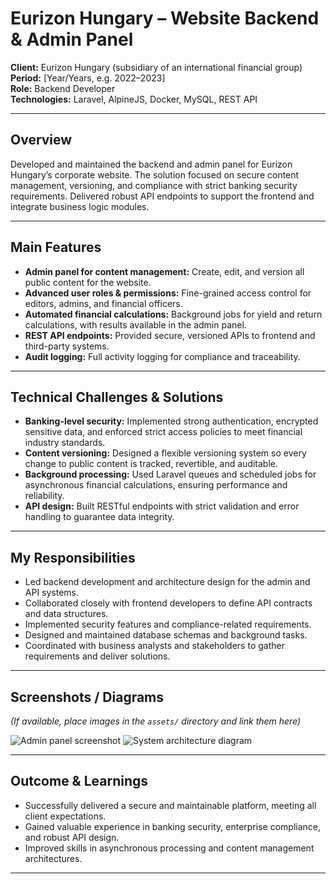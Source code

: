 # Eurizon Hungary – Website Backend & Admin Panel

**Client:** Eurizon Hungary (subsidiary of an international financial group)  
**Period:** [Year/Years, e.g. 2022–2023]  
**Role:** Backend Developer  
**Technologies:** Laravel, AlpineJS, Docker, MySQL, REST API

---

## Overview

Developed and maintained the backend and admin panel for Eurizon Hungary’s corporate website. The solution focused on secure content management, versioning, and compliance with strict banking security requirements. Delivered robust API endpoints to support the frontend and integrate business logic modules.

---

## Main Features

- **Admin panel for content management:** Create, edit, and version all public content for the website.
- **Advanced user roles & permissions:** Fine-grained access control for editors, admins, and financial officers.
- **Automated financial calculations:** Background jobs for yield and return calculations, with results available in the admin panel.
- **REST API endpoints:** Provided secure, versioned APIs to frontend and third-party systems.
- **Audit logging:** Full activity logging for compliance and traceability.

---

## Technical Challenges & Solutions

- **Banking-level security:** Implemented strong authentication, encrypted sensitive data, and enforced strict access policies to meet financial industry standards.
- **Content versioning:** Designed a flexible versioning system so every change to public content is tracked, revertible, and auditable.
- **Background processing:** Used Laravel queues and scheduled jobs for asynchronous financial calculations, ensuring performance and reliability.
- **API design:** Built RESTful endpoints with strict validation and error handling to guarantee data integrity.

---

## My Responsibilities

- Led backend development and architecture design for the admin and API systems.
- Collaborated closely with frontend developers to define API contracts and data structures.
- Implemented security features and compliance-related requirements.
- Designed and maintained database schemas and background tasks.
- Coordinated with business analysts and stakeholders to gather requirements and deliver solutions.

---

## Screenshots / Diagrams

*(If available, place images in the `assets/` directory and link them here)*

![Admin panel screenshot](../assets/eurizon-admin-screenshot.png)
![System architecture diagram](../assets/eurizon-architecture.png)

---

## Outcome & Learnings

- Successfully delivered a secure and maintainable platform, meeting all client expectations.
- Gained valuable experience in banking security, enterprise compliance, and robust API design.
- Improved skills in asynchronous processing and content management architectures.

---
